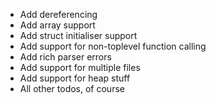
- Add dereferencing
- Add array support
- Add struct initialiser support
- Add support for non-toplevel function calling
- Add rich parser errors
- Add support for multiple files
- Add support for heap stuff
- All other todos, of course

